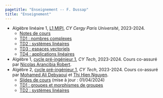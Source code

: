 ```yaml
---
pagetitle: "Enseignement -- F. Dussap"
title: "Enseignement"
---
```


-   Algèbre linéaire 1, [L1 MIPI](https://www.cyu.fr/formation/trouver-sa-formation/catalogue-des-formations/portail-dentree-en-l1-mipi-portail-mathematique-informatique-physique-ingenierie), *CY Cergy Paris Université*, 2023-2024.
    -   [Notes de cours](../Files/Algebre_lineaire_1/cours_alg_lin_1.pdf)
    -   [TD1 : nombres complexes](../Files/Algebre_lineaire_1/TD1.pdf)
    -   [TD2 : systèmes linéaires](../Files/Algebre_lineaire_1/TD2.pdf)
    -   [TD3 : espaces vectoriels](../Files/Algebre_lineaire_1/TD3.pdf)
    -   [TD4 : applications linéaires](../Files/Algebre_lineaire_1/TD4.pdf)
-   Algèbre 1, [cycle pré-ingénieur 1](https://cytech.cyu.fr/formations-cy-tech/cycle-pre-ingenieur-prepa), *CY Tech*, 2023-2024. Cours co-assuré par [Nicolas Arancibia Robert](https://sites.google.com/site/nicolasarancibiarobert/).
-   Algèbre 2, [cycle pré-ingénieur 1](https://cytech.cyu.fr/formations-cy-tech/cycle-pre-ingenieur-prepa), *CY Tech*, 2023-2024. Cours co-assuré par [Mohamed Ali Debyaoui](https://sites.google.com/view/madebyaoui/accueil) et [Thi Hien Nguyen](https://sites.google.com/view/thihiennguyen/accueil).
    -   [Slides de cours](../Files/Algebre_2/CM_alg_2.pdf) (mise à jour : 01/04/2024)
    -   [TD1 : groupes et morphismes de groupes](../Files/Algebre_2/TD1.pdf)
    -   [TD2 : systèmes linéaires](../Files/Algebre_2/TD2.pdf)
